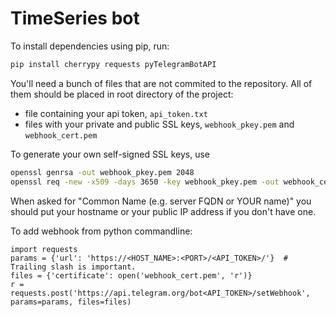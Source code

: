 # TimeSeries bot
To install dependencies using pip, run:
```sh
pip install cherrypy requests pyTelegramBotAPI
```

You'll need a bunch of files that are not commited to the repository. All of them should be placed in root directory of the project:
- file containing your api token, `api_token.txt `
- files with your private and public SSL keys, `webhook_pkey.pem` and `webhook_cert.pem`

To generate your own self-signed SSL keys, use
```sh
openssl genrsa -out webhook_pkey.pem 2048
openssl req -new -x509 -days 3650 -key webhook_pkey.pem -out webhook_cert.pem
```
When asked for "Common Name (e.g. server FQDN or YOUR name)" you should put your hostname or your public IP address if you don't have one.

To add webhook from python commandline:
```
import requests
params = {'url': 'https://<HOST_NAME>:<PORT>/<API_TOKEN>/'}  # Trailing slash is important.
files = {'certificate': open('webhook_cert.pem', 'r')}
r = requests.post('https://api.telegram.org/bot<API_TOKEN>/setWebhook', params=params, files=files)
```
